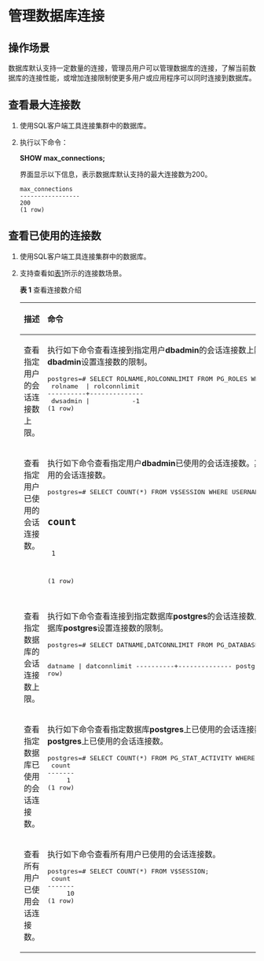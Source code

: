# 管理数据库连接<a name="dws_01_0039"></a>

## 操作场景<a name="section17619740162122"></a>

数据库默认支持一定数量的连接，管理员用户可以管理数据库的连接，了解当前数据库的连接性能，或增加连接限制使更多用户或应用程序可以同时连接到数据库。

## 查看最大连接数<a name="section63237288162656"></a>

1.  使用SQL客户端工具连接集群中的数据库。
2.  执行以下命令：

    **SHOW max\_connections;**

    界面显示以下信息，表示数据库默认支持的最大连接数为200。

    ```
    max_connections
    ----------------- 
    200
    (1 row)
    ```


## 查看已使用的连接数<a name="section51149057162719"></a>

1.  使用SQL客户端工具连接集群中的数据库。
2.  支持查看如[表1](#tecae727d5c1d47f897891d48c13a5589)所示的连接数场景。

    **表 1**  查看连接数介绍

    <a name="tecae727d5c1d47f897891d48c13a5589"></a>
    <table><thead align="left"><tr id="r179959cf45364cf58c799bda03c7bb64"><th class="cellrowborder" valign="top" width="31.41%" id="mcps1.2.3.1.1"><p id="ae171f1cd533b4726b49baf1132425434"><a name="ae171f1cd533b4726b49baf1132425434"></a><a name="ae171f1cd533b4726b49baf1132425434"></a><strong id="b3780005091637"><a name="b3780005091637"></a><a name="b3780005091637"></a>描述</strong></p>
    </th>
    <th class="cellrowborder" valign="top" width="68.58999999999999%" id="mcps1.2.3.1.2"><p id="a28ea6d3b74bd402e9d3dcfeeb2e0746f"><a name="a28ea6d3b74bd402e9d3dcfeeb2e0746f"></a><a name="a28ea6d3b74bd402e9d3dcfeeb2e0746f"></a><strong id="b4190517591637"><a name="b4190517591637"></a><a name="b4190517591637"></a>命令</strong></p>
    </th>
    </tr>
    </thead>
    <tbody><tr id="rf78f73de6ad54b2a8e09f2d3382d3dbd"><td class="cellrowborder" valign="top" width="31.41%" headers="mcps1.2.3.1.1 "><p id="afb7e4b301e2843e7a08a5ff536ddbeed"><a name="afb7e4b301e2843e7a08a5ff536ddbeed"></a><a name="afb7e4b301e2843e7a08a5ff536ddbeed"></a>查看指定用户的会话连接数上限。</p>
    </td>
    <td class="cellrowborder" valign="top" width="68.58999999999999%" headers="mcps1.2.3.1.2 "><p id="ab8dd33c527184267906ad039a6609f45"><a name="ab8dd33c527184267906ad039a6609f45"></a><a name="ab8dd33c527184267906ad039a6609f45"></a>执行如下命令查看连接到指定用户<strong id="b9443757163724"><a name="b9443757163724"></a><a name="b9443757163724"></a>dbadmin</strong>的会话连接数上限。其中<span class="parmvalue" id="parmvalue5854107163811"><a name="parmvalue5854107163811"></a><a name="parmvalue5854107163811"></a>“-1”</span>表示没有对用户<strong id="b35847861163728"><a name="b35847861163728"></a><a name="b35847861163728"></a>dbadmin</strong>设置连接数的限制。</p>
    <pre class="screen" id="screen5384699191838"><a name="screen5384699191838"></a><a name="screen5384699191838"></a>postgres=# SELECT ROLNAME,ROLCONNLIMIT FROM PG_ROLES WHERE ROLNAME='dbadmin';
     rolname  | rolconnlimit
    ----------+--------------
     dwsadmin |           -1
    (1 row)</pre>
    </td>
    </tr>
    <tr id="rb9364ee1488746ba915d61980913738b"><td class="cellrowborder" valign="top" width="31.41%" headers="mcps1.2.3.1.1 "><p id="a84b65df54eb7428fb4beefcf68b01d51"><a name="a84b65df54eb7428fb4beefcf68b01d51"></a><a name="a84b65df54eb7428fb4beefcf68b01d51"></a>查看指定用户已使用的会话连接数。</p>
    </td>
    <td class="cellrowborder" valign="top" width="68.58999999999999%" headers="mcps1.2.3.1.2 "><p id="a7bbf9e48551c4e42bc4e3d96f03ef5f9"><a name="a7bbf9e48551c4e42bc4e3d96f03ef5f9"></a><a name="a7bbf9e48551c4e42bc4e3d96f03ef5f9"></a>执行如下命令查看指定用户<strong id="b34525999163859"><a name="b34525999163859"></a><a name="b34525999163859"></a>dbadmin</strong>已使用的会话连接数。其中，<span class="parmvalue" id="parmvalue6572030216394"><a name="parmvalue6572030216394"></a><a name="parmvalue6572030216394"></a>“1”</span>表示<strong id="b3268088416391"><a name="b3268088416391"></a><a name="b3268088416391"></a>dbadmin</strong>已使用的会话连接数。</p>
    <pre class="screen" id="screen32646809135149"><a name="screen32646809135149"></a><a name="screen32646809135149"></a>postgres=# SELECT COUNT(*) FROM V$SESSION WHERE USERNAME='dbadmin';
    
     count
    -------
         1
    (1 row)</pre>
    </td>
    </tr>
    <tr id="r889ca3da3fd94fac8d7084502eb05337"><td class="cellrowborder" valign="top" width="31.41%" headers="mcps1.2.3.1.1 "><p id="a299da3745d0b40e48789114e0fa70011"><a name="a299da3745d0b40e48789114e0fa70011"></a><a name="a299da3745d0b40e48789114e0fa70011"></a>查看指定数据库的会话连接数上限。</p>
    </td>
    <td class="cellrowborder" valign="top" width="68.58999999999999%" headers="mcps1.2.3.1.2 "><p id="ac7ab9e1f26c84b959f03594e27683d08"><a name="ac7ab9e1f26c84b959f03594e27683d08"></a><a name="ac7ab9e1f26c84b959f03594e27683d08"></a>执行如下命令查看连接到指定数据库<strong id="b3869038016399"><a name="b3869038016399"></a><a name="b3869038016399"></a>postgres</strong>的会话连接数上限。其中<span class="parmvalue" id="parmvalue363767339189"><a name="parmvalue363767339189"></a><a name="parmvalue363767339189"></a>“-1”</span>表示没有对数据库<strong id="b15776964163913"><a name="b15776964163913"></a><a name="b15776964163913"></a>postgres</strong>设置连接数的限制。</p>
    <pre class="screen" id="s116628f616314f27a5a02cd806cf7e23"><a name="s116628f616314f27a5a02cd806cf7e23"></a><a name="s116628f616314f27a5a02cd806cf7e23"></a>postgres=# SELECT DATNAME,DATCONNLIMIT FROM PG_DATABASE WHERE DATNAME='postgres';
    
     datname  | datconnlimit
    ----------+--------------
     postgres |           -1
    (1 row)</pre>
    </td>
    </tr>
    <tr id="r1d23eb9755ed45379a778f04d1a7ceea"><td class="cellrowborder" valign="top" width="31.41%" headers="mcps1.2.3.1.1 "><p id="af67879da387345dc9470f0d5872e160c"><a name="af67879da387345dc9470f0d5872e160c"></a><a name="af67879da387345dc9470f0d5872e160c"></a>查看指定数据库已使用的会话连接数。</p>
    </td>
    <td class="cellrowborder" valign="top" width="68.58999999999999%" headers="mcps1.2.3.1.2 "><p id="adc65e02e0fde4ae2ae7bda282f3eb6a4"><a name="adc65e02e0fde4ae2ae7bda282f3eb6a4"></a><a name="adc65e02e0fde4ae2ae7bda282f3eb6a4"></a>执行如下命令查看指定数据库<strong id="b14074335163929"><a name="b14074335163929"></a><a name="b14074335163929"></a>postgres</strong>上已使用的会话连接数。其中，<span class="parmvalue" id="parmvalue1630331291813"><a name="parmvalue1630331291813"></a><a name="parmvalue1630331291813"></a>“1”</span>表示数据库<strong id="b44396523163930"><a name="b44396523163930"></a><a name="b44396523163930"></a>postgres</strong>上已使用的会话连接数。</p>
    <pre class="screen" id="screen502887401659"><a name="screen502887401659"></a><a name="screen502887401659"></a>postgres=# SELECT COUNT(*) FROM PG_STAT_ACTIVITY WHERE DATNAME='postgres';
     count 
    -------
         1
    (1 row)</pre>
    </td>
    </tr>
    <tr id="rc9f924a62f4e4ea8b06e58653f1f3a90"><td class="cellrowborder" valign="top" width="31.41%" headers="mcps1.2.3.1.1 "><p id="aa5d31760ef1d4425bd3e68793c11148c"><a name="aa5d31760ef1d4425bd3e68793c11148c"></a><a name="aa5d31760ef1d4425bd3e68793c11148c"></a>查看所有用户已使用会话连接数。</p>
    </td>
    <td class="cellrowborder" valign="top" width="68.58999999999999%" headers="mcps1.2.3.1.2 "><p id="a1df256201d644b6cbaa4a5984fd7b554"><a name="a1df256201d644b6cbaa4a5984fd7b554"></a><a name="a1df256201d644b6cbaa4a5984fd7b554"></a>执行如下命令查看所有用户已使用的会话连接数。</p>
    <pre class="screen" id="sf5d5e911ba2f485bba92984f0375526a"><a name="sf5d5e911ba2f485bba92984f0375526a"></a><a name="sf5d5e911ba2f485bba92984f0375526a"></a>postgres=# SELECT COUNT(*) FROM V$SESSION;
     count
    -------
         10
    (1 row)</pre>
    </td>
    </tr>
    </tbody>
    </table>


